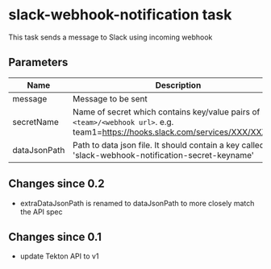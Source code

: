 # slack-webhook-notification task

This task sends a message to Slack using incoming webhook

## Parameters
| Name         | Description                                                                                                                     | Optional | Default Value                     |
|--------------|---------------------------------------------------------------------------------------------------------------------------------|----------|-----------------------------------|
| message      | Message to be sent                                                                                                              | false    |                                   |
| secretName   | Name of secret which contains key/value pairs of `<team>/<webhook url>`. e.g. team1=https://hooks.slack.com/services/XXX/XXXXXX | true     | slack-webhook-notification-secret |
| dataJsonPath | Path to data json file. It should contain a key called 'slack-webhook-notification-secret-keyname'                              | true     | $(workspaces.data.path)/data.json |

## Changes since 0.2
- extraDataJsonPath is renamed to dataJsonPath to more closely match the API spec

## Changes since 0.1
- update Tekton API to v1
